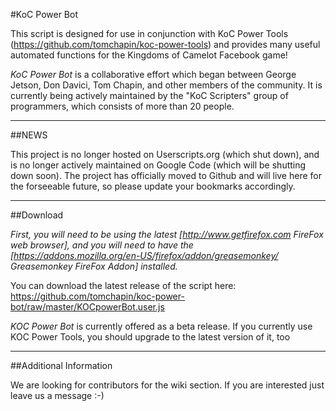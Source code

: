 #KoC Power Bot

This script is designed for use in conjunction with KoC Power Tools (https://github.com/tomchapin/koc-power-tools) and provides many useful automated functions for the Kingdoms of Camelot Facebook game! 

*KoC Power Bot* is a collaborative effort which began between George Jetson, Don Davici, Tom Chapin, and other members of the community. It is currently being actively maintained by the "KoC Scripters" group of programmers, which consists of more than 20 people.

----
##NEWS

This project is no longer hosted on Userscripts.org (which shut down), and is no longer actively maintained on Google Code (which will be shutting down soon). The project has officially moved to Github and will live here for the forseeable future, so please update your bookmarks accordingly.

----
##Download

*First, you will need to be using the latest [http://www.getfirefox.com FireFox web browser], and you will need to have the [https://addons.mozilla.org/en-US/firefox/addon/greasemonkey/ Greasemonkey FireFox Addon] installed.*

You can download the latest release of the script here: https://github.com/tomchapin/koc-power-bot/raw/master/KOCpowerBot.user.js

*KOC Power Bot* is currently offered as a beta release. If you currently use KOC Power Tools, you should upgrade to the latest version of it, too

----

##Additional Information

We are looking for contributors for the wiki section. If you are interested just leave us a message :-)
